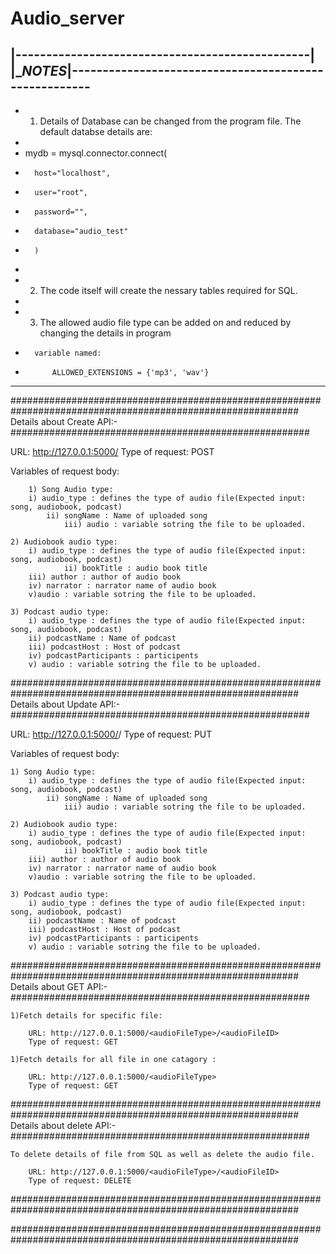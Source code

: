 # Audio_server











|------------------------------------------------|
|______________________NOTES_____________________|------------------------------------------------------
-
-    1) Details of Database can be changed from the program file. The default databse details are:
-    
-	mydb = mysql.connector.connect(
-	  	host="localhost",
-  		user="root",
-  		password="",
-  		database="audio_test"
-		)
-
-   2) The code itself will create the nessary tables required for SQL.
-
-    3) The allowed audio file type can be added on and reduced  by changing the details in program 
-       variable named:
-			ALLOWED_EXTENSIONS = {'mp3', 'wav'}
----------------------------------------------------------------------------------------------------------






############################################################################################################
              Details about Create API:-
######################################################

URL: http://127.0.0.1:5000/
Type of request: POST

Variables of request body:

        1) Song Audio type:
		i) audio_type : defines the type of audio file(Expected input: song, audiobook, podcast)
        	ii) songName : Name of uploaded song
                iii) audio : variable sotring the file to be uploaded. 

	2) Audiobook audio type:
		i) audio_type : defines the type of audio file(Expected input: song, audiobook, podcast)
                ii) bookTitle : audio book title  
		iii) author : author of audio book
		iv) narrator : narrator name of audio book
		v)audio : variable sotring the file to be uploaded.

	3) Podcast audio type:
		i) audio_type : defines the type of audio file(Expected input: song, audiobook, podcast)
		ii) podcastName : Name of podcast
		iii) podcastHost : Host of podcast
		iv) podcastParticipants : participents
		v) audio : variable sotring the file to be uploaded.

############################################################################################################
               Details about Update API:-
######################################################

URL: http://127.0.0.1:5000/<audioFileType>/<audioFileID>
Type of request: PUT

Variables of request body:

	1) Song Audio type:
		i) audio_type : defines the type of audio file(Expected input: song, audiobook, podcast)
        	ii) songName : Name of uploaded song
                iii) audio : variable sotring the file to be uploaded. 

	2) Audiobook audio type:
		i) audio_type : defines the type of audio file(Expected input: song, audiobook, podcast)
                ii) bookTitle : audio book title  
		iii) author : author of audio book
		iv) narrator : narrator name of audio book
		v)audio : variable sotring the file to be uploaded.

	3) Podcast audio type:
		i) audio_type : defines the type of audio file(Expected input: song, audiobook, podcast)
		ii) podcastName : Name of podcast
		iii) podcastHost : Host of podcast
		iv) podcastParticipants : participents
		v) audio : variable sotring the file to be uploaded.

############################################################################################################
               Details about GET API:-
######################################################

	1)Fetch details for specific file:

		URL: http://127.0.0.1:5000/<audioFileType>/<audioFileID>
		Type of request: GET

	1)Fetch details for all file in one catagory :

		URL: http://127.0.0.1:5000/<audioFileType>
		Type of request: GET

############################################################################################################
               Details about delete API:-
######################################################

	To delete details of file from SQL as well as delete the audio file.
		
		URL: http://127.0.0.1:5000/<audioFileType>/<audioFileID>
		Type of request: DELETE


############################################################################################################

############################################################################################################
